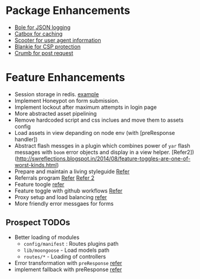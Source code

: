 # Package Enhancements 

- [Bole for JSON logging](https://www.npmjs.com/package/bole)
- [Catbox for caching](https://github.com/hapijs/catbox)
- [Scooter for user agent information](https://github.com/hapijs/scooter)
- [Blankie for CSP protection](https://www.npmjs.com/package/blankie)
- [Crumb for post request](https://github.com/hapijs/crumb)

# Feature Enhancements

- Session storage in redis. [example](https://github.com/hapijs/hapi-auth-cookie/blob/master/example/index.js)
- Implement Honeypot on form submission.
- Implement lockout after maximum attempts in login page
- More abstracted asset pipelining
 - Remove hardcoded script and css inclues and move them to assets config
 - Load assets in view depanding on node env (with [preResponse handler])
- Abstract flash messges in a plugin which combines power of ```yar``` flash messages with ```boom``` error objects and display in a view helper.
 [Refer2])(http://swreflections.blogspot.in/2014/08/feature-toggles-are-one-of-worst-kinds.html)
- Prepare and maintain a living styleguide [Refer](http://rizzo.lonelyplanet.com/styleguide/design-elements/colours)
- Referrals program [Refer](http://nerds.airbnb.com/making-referrals-work-for-airbnb/) [Refer 2](http://www.referralsaasquatch.com/6-ways-create-referral-program-that-works/)
- Feature toogle [refer](https://blog.risingstack.com/continuous-deployment-of-node-js-applications/)
- Feature toggle with github workflows [Refer](http://orizens.com/wp/topics/github-workflow-feature-toggles/)
- Proxy setup and load balancing [refer](https://blog.risingstack.com/operating-node-in-production/)
- More friendly error messgaes for forms 


## Prospect TODOs
- Better loading of modules 
	-  ```config/manifest``` : Routes plugins path
	-  ```lib/moongoose``` - Load models path 
	- ```routes/*``` - Loading of controllers
- Error transformation with ```preResponse``` [refer](http://hapijs.com/api#error-transformation) 
- implement fallback with preResponse [refer](https://github.com/hapijs/hapi/blob/master/API.md#error-transformation) 
